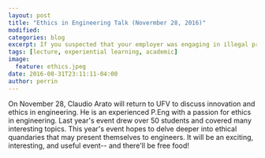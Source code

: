 ```yaml
---
layout: post
title: "Ethics in Engineering Talk (Novermber 28, 2016)"
modified:
categories: blog
excerpt: If you suspected that your employer was engaging in illegal practices, what would you do?
tags: [lecture, experiential learning, academic]
image: 
  feature: ethics.jpeg
date: 2016-08-31T23:11:11-04:00
author: perrin
---
```


On November 28, Claudio Arato will return to UFV to discuss innovation and ethics in engineering. He is an experienced P.Eng with a passion for ethics in engineering. Last year's event drew over 50 students and covered many interesting topics. This year's event hopes to delve deeper into ethical quandaries that may present themselves to engineers. It will be an exciting, interesting, and useful event-- and there'll be free food!